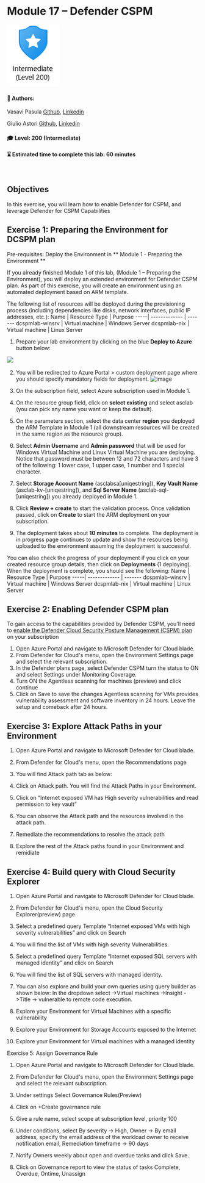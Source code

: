 # Module 17 – Defender CSPM  

<p align="left"><img src="../Images/asc-labs-intermediate.gif?raw=true"></p>

#### 💁 Authors: 
Vasavi Pasula [Github](https://github.com/vapasula), [Linkedin](https://www.linkedin.com/in/pasulavasavi/)

Giulio Astori [Github](https://github.com/gastori), [Linkedin](https://www.linkedin.com/in/giulioastori/)

#### 🎓 Level: 200 (Intermediate)
#### ⌛ Estimated time to complete this lab: 60 minutes
<br />

## Objectives
In this exercise, you will learn how to enable Defender for CSPM, and leverage Defender for CSPM Capabilities

## Exercise 1: Preparing the Environment for DCSPM plan

Pre-requisites: Deploy the Environment in ** Module 1 - Preparing the Environment **

If you already finished Module 1 of this lab, (Module 1 – Preparing the Environment), you will deploy an extended environment for Defender CSPM plan.
As part of this exercise, you will create an environment using an automated deployment based on ARM template. 

The following list of resources will be deployed during the provisioning process (including dependencies like disks, network interfaces, public IP addresses, etc.):
Name | Resource Type | Purpose
-----| ------------- | -------
dcspmlab-winsrv | Virtual machine | Windows Server
dcspmlab-nix | Virtual machine | Linux Server


1.	Prepare your lab environment by clicking on the blue **Deploy to Azure** button below:

<a href="https://portal.azure.com/#create/Microsoft.Template/uri/https%3A%2F%2Fraw.githubusercontent.com%2FAzure%2FMicrosoft-Defender-for-Cloud%2Fmaster%2FLabs%2FFiles%2Fdcspmlabdeploy.json" target="_blank"><img src="https://aka.ms/deploytoazurebutton"/></a>
  
2.	You will be redirected to Azure Portal > custom deployment page where you should specify mandatory fields for deployment.
![image](https://user-images.githubusercontent.com/102209701/215821808-99521c72-065c-4078-af9c-893ac8719e24.png)

 
3.	On the subscription field, select Azure subscription used in Module 1.
4.	On the resource group field, click on **select existing** and select asclab (you can pick any name you want or keep the default).
5.	On the parameters section, select the data center **region** you deployed the ARM Template in Module 1 (all downstream resources will be created in the same region as the resource group).
6.	Select **Admin Username** and **Admin password** that will be used for Windows Virtual Machine and Linux Virtual Machine you are deploying.
Notice that password must be between 12 and 72 characters and have 3 of the following: 1 lower case, 1 upper case, 1 number and 1 special character.
7.	Select **Storage Account Name** (asclabsa[uniqestring]), **Key Vault Name** (asclab-kv-[uniqestring]), and **Sql Server Name** (asclab-sql-[uniqestring]) you already deployed in Module 1. 
8.	Click **Review + create** to start the validation process. Once validation passed, click on **Create** to start the ARM deployment on your subscription.
9.	The deployment takes about **10 minutes** to complete.
The deployment is in progress page continues to update and show the resources being uploaded to the environment assuming the deployment is successful.

You can also check the progress of your deployment if you click on your created resource group details, then click on **Deployments** (1 deploying).
When the deployment is complete, you should see the following:
Name | Resource Type | Purpose
-----| ------------- | -------
dcspmlab-winsrv | Virtual machine | Windows Server
dcspmlab-nix | Virtual machine | Linux Server

## Exercise 2: Enabling Defender CSPM plan
To gain access to the capabilities provided by Defender CSPM, you'll need to <a href="https://learn.microsoft.com/en-us/azure/defender-for-cloud/enable-enhanced-security">enable the Defender Cloud Security Posture Management (CSPM) plan </a> on your subscription
1.	Open Azure Portal and navigate to Microsoft Defender for Cloud blade.
2.	From Defender for Cloud's menu, open the Environment Settings page and select the relevant subscription.
3.	In the Defender plans page, select Defender CSPM turn the status to ON and select Settings under Monitoring Coverage.
4.	Turn ON the Agentless scanning for machines (preview) and click continue
5.	Click on Save to save the changes 
Agentless scanning for VMs provides vulnerability assessment and software inventory in 24 hours. Leave the setup and comeback after 24 hours.
 
## Exercise 3: Explore Attack Paths in your Environment
1.	Open Azure Portal and navigate to Microsoft Defender for Cloud blade.
2.	From Defender for Cloud's menu, open the Recommendations page
3.	You will find Attack path tab as below:
 
4.	Click on Attack path. You will find the Attack Paths in your Environment. 
5.	Click on “Internet exposed VM has High severity vulnerabilities and read permission to key vault”
 
6.	You can observe the Attack path and the resources involved in the attack path.
7.	Remediate the recommendations to resolve the attack path 
8.	Explore the rest of the Attack paths found in your Environment and remidiate

## Exercise 4: Build query with Cloud Security Explorer
1.	Open Azure Portal and navigate to Microsoft Defender for Cloud blade.
2.	From Defender for Cloud's menu, open the Cloud Security Explorer(preview) page
 
3.	Select a predefined query Template “Internet exposed VMs with high severity vulnerabilities” and click on Search
4.	You will find the list of VMs with high severity Vulnerabilities.
5.	Select a predefined query Template “Internet exposed SQL servers with managed identity” and click on Search
6.	You will find the list of SQL servers with managed identity.
7.	You can also explore and build your own queries using query builder as shown below: In the dropdown select ->Virtual machines ->Insight ->Title -> vulnerable to remote code execution.
 
8.	Explore your Environment for Virtual Machines with a specific vulnerability 
 
9.	Explore your Environment for Storage Accounts exposed to the Internet
 
10.	Explore your Environment for Virtual machines with a managed identity 

 

Exercise 5: Assign Governance Rule
1.	Open Azure Portal and navigate to Microsoft Defender for Cloud blade.
2.	From Defender for Cloud's menu, open the Environment Settings page and select the relevant subscription.
3.	Under settings Select Governance Rules(Preview)
4.	Click on +Create governance rule
5.	Give a rule name, select scope at subscription level, priority 100
6.	Under conditions, select By severity -> High, Owner -> By email address, specify the email address of the workload owner to receive notification email, Remediation timeframe -> 90 days 
7.	Notify Owners weekly about open and overdue tasks and click Save.
 
8.	Click on Governance report to view the status of tasks Complete, Overdue, Ontime, Unassign
 




